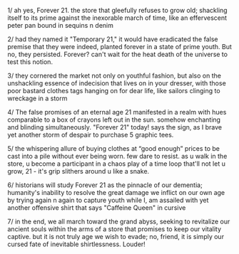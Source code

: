 1/ ah yes, Forever 21. the store that gleefully refuses to grow old; shackling itself to its prime against the inexorable march of time, like an effervescent peter pan bound in sequins n denim

2/ had they named it "Temporary 21," it would have eradicated the false premise that they were indeed, planted forever in a state of prime youth. But no, they persisted. Forever? can't wait for the heat death of the universe to test this notion.

3/ they cornered the market not only on youthful fashion, but also on the unshackling essence of indecision that lives on in your dresser, with those poor bastard clothes tags hanging on for dear life, like sailors clinging to wreckage in a storm

4/ The false promises of an eternal age 21 manifested in a realm with hues comparable to a box of crayons left out in the sun. somehow enchanting and blinding simultaneously. "Forever 21" today! says the sign, as I brave yet another storm of despair to purchase 5 graphic tees.

5/ the whispering allure of buying clothes at “good enough” prices to be cast into a pile without ever being worn. few dare to resist. as u walk in the store, u become a participant in a chaos play of a time loop that'll not let u grow, 21 - it's grip slithers around u like a snake.

6/ historians will study Forever 21 as the pinnacle of our dementia; humanity's inability to resolve the great damage we inflict on our own age by trying again n again to capture youth while I, am assailed with yet another offensive shirt that says "Caffeine Queen" in cursive

7/ in the end, we all march toward the grand abyss, seeking to revitalize our ancient souls within the arms of a store that promises to keep our vitality captive. but it is not truly age we wish to evade; no, friend, it is simply our cursed fate of inevitable shirtlessness. Louder!